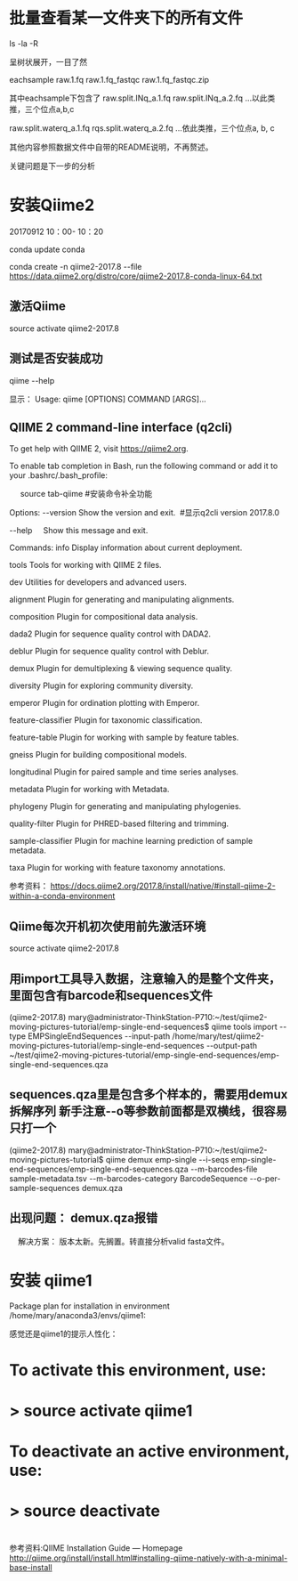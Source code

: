 # 批量查看某一文件夹下的所有文件

ls -la -R

呈树状展开，一目了然

  eachsample
  raw.1.fq
  raw.1.fq_fastqc
  raw.1.fq_fastqc.zip
  
其中eachsample下包含了
raw.split.INq_a.1.fq
raw.split.INq_a.2.fq
...以此类推，三个位点a,b,c

raw.split.waterq_a.1.fq
rqs.split.waterq_a.2.fq
...依此类推，三个位点a, b, c

其他内容参照数据文件中自带的README说明，不再赘述。

关键问题是下一步的分析

# 安装Qiime2
20170912 10：00- 10：20

conda update conda

conda create -n qiime2-2017.8 --file https://data.qiime2.org/distro/core/qiime2-2017.8-conda-linux-64.txt


## 激活Qiime 
source activate qiime2-2017.8 

## 测试是否安装成功
qiime --help

显示：
Usage: qiime [OPTIONS] COMMAND [ARGS]...

  QIIME 2 command-line interface (q2cli)
  --------------------------------------

  To get help with QIIME 2, visit https://qiime2.org.

  To enable tab completion in Bash, run the following command or add it to
  your .bashrc/.bash_profile:

      source tab-qiime #安装命令补全功能



Options:
  --version  Show the version and exit.  #显示q2cli version 2017.8.0
  
  --help     Show this message and exit.

Commands:
  info                Display information about current deployment.
  
  tools               Tools for working with QIIME 2 files.
  
  dev                 Utilities for developers and advanced users.
  
  alignment           Plugin for generating and manipulating alignments.
  
  composition         Plugin for compositional data analysis.
  
  dada2               Plugin for sequence quality control with DADA2.
  
  deblur              Plugin for sequence quality control with Deblur.
  
  demux               Plugin for demultiplexing & viewing sequence quality.
  
  diversity           Plugin for exploring community diversity.
  
  emperor             Plugin for ordination plotting with Emperor.
  
  feature-classifier  Plugin for taxonomic classification.
  
  feature-table       Plugin for working with sample by feature tables.
  
  gneiss              Plugin for building compositional models.
  
  longitudinal        Plugin for paired sample and time series analyses.
  
  metadata            Plugin for working with Metadata.
  
  phylogeny           Plugin for generating and manipulating phylogenies.
  
  quality-filter      Plugin for PHRED-based filtering and trimming.
  
  sample-classifier   Plugin for machine learning prediction of sample
                      metadata.
                      
  taxa                Plugin for working with feature taxonomy annotations.





参考资料：
https://docs.qiime2.org/2017.8/install/native/#install-qiime-2-within-a-conda-environment

## Qiime每次开机初次使用前先激活环境

source activate qiime2-2017.8

## 用import工具导入数据，注意输入的是整个文件夹，里面包含有barcode和sequences文件

(qiime2-2017.8) mary@administrator-ThinkStation-P710:~/test/qiime2-moving-pictures-tutorial/emp-single-end-sequences$ qiime tools import --type  EMPSingleEndSequences --input-path /home/mary/test/qiime2-moving-pictures-tutorial/emp-single-end-sequences --output-path ~/test/qiime2-moving-pictures-tutorial/emp-single-end-sequences/emp-single-end-sequences.qza

## sequences.qza里是包含多个样本的，需要用demux拆解序列 新手注意--o等参数前面都是双横线，很容易只打一个

(qiime2-2017.8) mary@administrator-ThinkStation-P710:~/test/qiime2-moving-pictures-tutorial$ qiime demux emp-single --i-seqs emp-single-end-sequences/emp-single-end-sequences.qza --m-barcodes-file sample-metadata.tsv --m-barcodes-category BarcodeSequence --o-per-sample-sequences demux.qza

## 出现问题： demux.qza报错
   
   解决方案： 版本太新。先搁置。转直接分析valid fasta文件。

# 安装 qiime1

Package plan for installation in environment /home/mary/anaconda3/envs/qiime1:

感觉还是qiime1的提示人性化：
#
# To activate this environment, use:
# > source activate qiime1
#
# To deactivate an active environment, use:
# > source deactivate
#


参考资料:QIIME Installation Guide — Homepage  http://qiime.org/install/install.html#installing-qiime-natively-with-a-minimal-base-install




